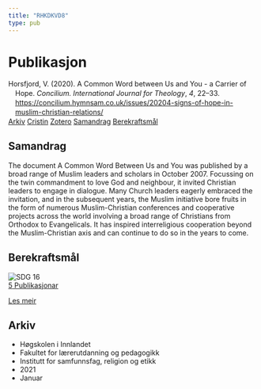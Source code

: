 ```yaml
---
title: "RHKDKVD8"
type: pub
---
```

<h1>Publikasjon</h1>
<article id="csl-bib-container-RHKDKVD8" class="csl-bib-container">
  <div class="csl-bib-body" style="line-height: 1.35; padding-left: 1em; text-indent:-1em;">
  <div class="csl-entry">Horsfjord, V. (2020). A Common Word between Us and You - a Carrier of Hope. <i>Concilium. International Journal for Theology</i>, <i>4</i>, 22&#x2013;33. <a href="https://concilium.hymnsam.co.uk/issues/20204-signs-of-hope-in-muslim-christian-relations/">https://concilium.hymnsam.co.uk/issues/20204-signs-of-hope-in-muslim-christian-relations/</a></div>
</div>
  <div class="csl-bib-buttons">
    <a href="#taxonomy-article-RHKDKVD8" class="csl-bib-button">Arkiv</a>
    <a href="https://app.cristin.no/results/show.jsf?id=1871241" alt="Cristin URL" class="csl-bib-button">Cristin</a>
    <a href="http://zotero.org/groups/5402882/items/RHKDKVD8" alt="Zotero URL" class="csl-bib-button">Zotero</a>
    <a href="#abstract-article-RHKDKVD8" class="csl-bib-button">Samandrag</a>
    <a href="#sdg-article-RHKDKVD8" class="csl-bib-button">Berekraftsmål</a>
  </div>
  <div id="csl-bib-meta-container-RHKDKVD8"></div>
</article>
<div id="csl-bib-meta-RHKDKVD8" class="csl-bib-meta">
  <article id="abstract-article-RHKDKVD8" class="abstract-article">
    <h1>Samandrag</h1>
    The document A Common Word Between Us and You was published by a broad range of Muslim leaders and scholars in October 2007. Focussing on the twin commandment to love God and neighbour, it invited Christian leaders to engage in dialogue. Many Church leaders eagerly embraced the invitation, and in the subsequent years, the Muslim initiative bore fruits in the form of numerous Muslim-Christian conferences and cooperative projects across the world involving a broad range of Christians from Orthodox to Evangelicals. It has inspired interreligious cooperation beyond the Muslim-Christian axis and can continue to do so in the years to come.
  </article>
  <article id="sdg-article-RHKDKVD8" class="sdg-article">
    <h1>Berekraftsmål</h1>
    <div class="sdg-container"><div id="sdg16" class="sdg"> <img src="{{< params subfolder >}}images/sdg/sdg16_no.png" class="image" alt="SDG 16"> <div class="sdg-overlay"> <a href="{{< params subfolder >}}no/archive/?sdg=16#archive" class="sdg-publication-count"><span>5</span> Publikasjonar</a> <p><a href="NA" class="sdg-read-more">Les meir</a></p> </div> </div></div>
  </article>
  <article id="taxonomy-article-RHKDKVD8" class="taxonomy-article">
    <h1>Arkiv</h1>
    <ul>
      <li>Høgskolen i Innlandet</li>
      <li>Fakultet for lærerutdanning og pedagogikk</li>
      <li>Institutt for samfunnsfag, religion og etikk</li>
      <li>2021</li>
      <li>Januar</li>
    </ul>
  </article>
</div>
